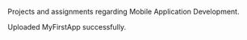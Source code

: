 Projects and assignments regarding Mobile Application Development.


Uploaded MyFirstApp successfully.
